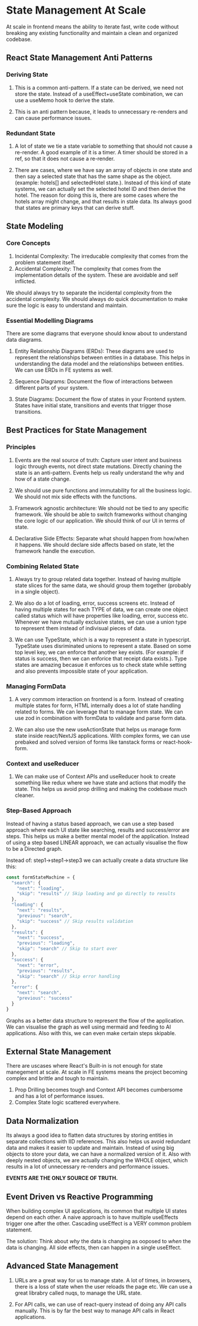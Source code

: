 # State Management At Scale

At scale in frontend means the ability to iterate fast, write code without breaking any existing functionality and maintain a clean and organized codebase.


## React State Management Anti Patterns

### Deriving State

1. This is a common anti-pattern. If a state can be derived, we need not store the state. Instead of a useEffect+useState combination, we can use a useMemo hook to derive the state.

2. This is an anti pattern because, it leads to unnecessary re-renders and can cause performance issues.

### Redundant State

1. A lot of state we tie a state variable to something that should not cause a re-render. A good example of it is a timer. A timer should be stored in a ref, so that it does not cause a re-render.

2. There are cases, where we have say an array of objects in one state and then say a selected state that has the same shape as the object. (example: hotels[] and selectedHotel state.). Instead of this kind of state systems, we can actually set the selected hotel ID and then derive the hotel. The reason for doing this is, there are some cases where the hotels array might change, and that results in stale data. Its always good that states are primary keys that can derive stuff.

## State Modeling

### Core Concepts

1. Incidental Complexity: The irreducable complexity that comes from the problem statement itself.
2. Accidental Complexity: The complexity that comes from the implementation details of the system. These are avoidable and self inflicted.

We should always try to separate the incidental complexity from the accidental complexity. We should always do quick documentation to make sure the logic is easy to understand and maintain.

### Essential Modelling Diagrams

There are some diagrams that everyone should know about to understand data diagrams.

1. Entity Relationship Diagrams (ERDs): These diagrams are used to represent the relationships between entities in a database. This helps in understanding the data model and the relationships between entities. We can use ERDs in FE systems as well.

2. Sequence Diagrams: Document the flow of interactions between different parts of your system.

3. State Diagrams: Document the flow of states in your Frontend system. States have initial state, transitions and events that trigger those transitions.

## Best Practices for State Management

### Principles

1. Events are the real source of truth: Capture user intent and business logic through events, not direct state mutations. Directly chaning the state is an anti-pattern. Events help us really understand the why and how of a state change.

2. We should use pure functions and immutability for all the business logic. We should not mix side effects with the functions.

3. Framework agnostic architecture: We should not be tied to any specific framework. We should be able to switch frameworks without changing the core logic of our application. We should think of our UI in terms of state.

4. Declarative Side Effects: Separate what should happen from how/when it happens. We should declare side affects based on state, let the framework handle the execution.

### Combining Related State

1. Always try to group related data together. Instead of having multiple state slices for the same data, we should group them together (probably in a single object).

2. We also do a lot of loading, error, success screens etc. Instead of having multiple states for each TYPE of data, we can create one object called status which will have properties like loading, error, success etc. Whenever we have mutually exclusive states, we can use a union type to represent them instead of indivisual pieces of data.

3. We can use TypeState, which is a way to represent a state in typescript. TypeState uses disriminated unions to represent a state. Based on some top level key, we can enforce that another key exists. (For example: if status is success, then we can enforice that receipt data exists.). Type states are amazing becasue it enforces us to check state while setting and also prevents impossible state of your application.

### Managing FormData

1. A very commom interaction on frontend is a form. Instead of creating multiple states for form, HTML internally does a lot of state handling related to forms. We can leverage that to manage form state. We can use zod in combination with formData to validate and parse form data.

2. We can also use the new useActionState that helps us manage form state inside react/NextJS applications. With complex forms, we can use prebaked and solved version of forms like tanstack forms or react-hook-form.

### Context and useReducer

1. We can make use of Context APIs and useReducer hook to create something like redux where we have state and actions that modify the state. This helps us avoid prop drilling and making the codebase much cleaner.

### Step-Based Approach

Instead of having a status based approach, we can use a step based approach where each UI state like searching, results and success/error are steps. This helps us make a better mental model of the application. Instead of using a step based LINEAR approach, we can actually visualise the flow to be a Directed graph.

Instead of: step1->step1->step3 we can actually create a data structure like this:

```js
const formStateMachine = {
  "search": {
    "next": "loading",
    "skip": "results" // Skip loading and go directly to results
  },
  "loading": {
    "next": "results",
    "previous": "search",
    "skip": "success" // Skip results validation
  },
  "results": {
    "next": "success",
    "previous": "loading",
    "skip": "search" // Skip to start over
  },
  "success": {
    "next": "error",
    "previous": "results",
    "skip": "search" // Skip error handling
  },
  "error": {
    "next": "search",
    "previous": "success"
  }
}

```
Graphs as a better data structure to represent the flow of the application. We can visualise the graph as well using mermaid and feeding to AI applications. Also with this, we can even make certain steps skipable.

## External State Management

There are uscases where React's Built-in is not enough for state manegement at scale. At scale in FE systems means the project becoming complex and brittle and tough to maintain.

1. Prop Drilling becomes tough and Context API becomes cumbersome and has a lot of performance issues.
2. Complex State logic scattered everywhere.

## Data Normalization

Its always a good idea to flatten data structures by storing entities in separate collections with IID references. This also helps us avoid redundant data and makes it easier to update and maintain. Instead of using big objects to store your data, we can have a normalized version of it. Also with deeply nested objects, we are actually changing the WHOLE object, which results in a lot of unnecessary re-renders and performance issues.

**EVENTS ARE THE ONLY SOURCE OF TRUTH.**

## Event Driven vs Reactive Programming

When building complex UI applications, its common that multiple UI states depend on each other. A naive approach is to have multiple useEffects trigger one after the other. Cascading useEffect is a VERY common problem statement.

The solution: Think about *why* the data is changing as ooposed to *when* the data is changing. All side effects, then can happen in a single useEffect.

## Advanced State Management

1. URLs are a great way for us to manage state. A lot of times, in browsers, there is a loss of state when the user reloads the page etc.
We can use a great librabry called nuqs, to manage the URL state.

2. For API calls, we can use of react-query instead of doing any API calls manually. This is by far the best way to manage API calls in React applications.
